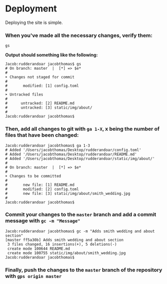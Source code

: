

# Deployment

Deploying the site is simple.

### When you've made all the necessary changes, verify them:

    gs

**Output should something like the following:**

    Jacob:rudderandoar jacobthomas$ gs
    # On branch: master  |  [*] => $e*
    #
    ➤ Changes not staged for commit
    #
    #       modified: [1] config.toml
    #
    ➤ Untracked files
    #
    #      untracked: [2] README.md
    #      untracked: [3] static/img/about/
    #
    Jacob:rudderandoar jacobthomas$
    

### Then, add all changes to git with `ga 1-X`, x being the number of files that have been changed:

    Jacob:rudderandoar jacobthomas$ ga 1-3
    # Added '/Users/jacobthomas/Desktop/rudderandoar/config.toml'
    # Added '/Users/jacobthomas/Desktop/rudderandoar/README.md'
    # Added '/Users/jacobthomas/Desktop/rudderandoar/static/img/about/'
    #
    # On branch: master  |  [*] => $e*
    #
    ➤ Changes to be committed
    #
    #       new file: [1] README.md
    #       modified: [2] config.toml
    #       new file: [3] static/img/about/smith_wedding.jpg
    #
    Jacob:rudderandoar jacobthomas$
    

### Commit your changes to the `master` branch and add a commit message with `gc -m "Message"`

    Jacob:rudderandoar jacobthomas$ gc -m "Adds smith wedding and about section"
    [master ff5a30b] Adds smith wedding and about section
     3 files changed, 16 insertions(+), 5 deletions(-)
     create mode 100644 README.md
     create mode 100755 static/img/about/smith_wedding.jpg
    Jacob:rudderandoar jacobthomas$
    
### Finally, push the changes to the `master` branch of the repository with `gps origin master`
